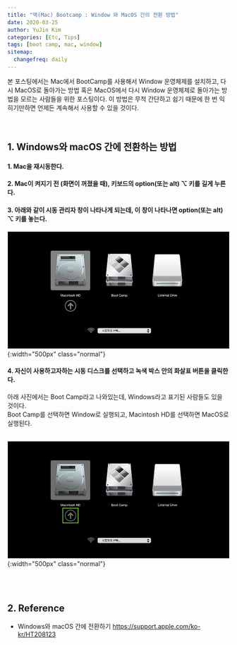 ```yaml
---
title: "맥(Mac) Bootcamp : Window 와 MacOS 간의 전환 방법"
date: 2020-03-25
author: YuJin Kim
categories: [Etc, Tips]
tags: [boot camp, mac, window]
sitemap:
  changefreq: daily
---
```


본 포스팅에서는 Mac에서 BootCamp를 사용해서 Window 운영체제를 설치하고, 다시 MacOS로 돌아가는 방법 혹은 MacOS에서 다시 Window 운영체제로 돌아가는 방법을 모르는 사람들을 위한 포스팅이다. 이 방법은 무척 간단하고 쉽기 때문에 한 번 익히기만하면 언제든 계속해서 사용할 수 있을 것이다.  
<br/>
<br/>

## 1. Windows와 macOS 간에 전환하는 방법

#### 1. Mac을 재시동한다.

#### 2. Mac이 켜지기 전 (화면이 꺼졌을 때), 키보드의 option(또는 alt) ⌥ 키를 길게 누른다.

#### 3. 아래와 같이 시동 관리자 창이 나타나게 되는데, 이 창이 나타나면 option(또는 alt) ⌥ 키를 놓는다.

![change](/assets/img/post/etc/change.png){:width="500px" class="normal"}

#### 4. 자신이 사용하고자하는 시동 디스크를 선택하고 녹색 박스 안의 화살표 버튼을 클릭한다.

아래 사진에서는 Boot Camp라고 나와있는데, Windows라고 표기된 사람들도 있을 것이다.  
Boot Camp를 선택하면 Window로 실행되고, Macintosh HD를 선택하면 MacOS로 실행된다.  
<br/>

![change-select](/assets/img/post/etc/change-select.png){:width="500px" class="normal"}  
<br/><br/><br/>

## 2. Reference

- Windows와 macOS 간에 전환하기 <https://support.apple.com/ko-kr/HT208123>
  <br/><br/><br/>
